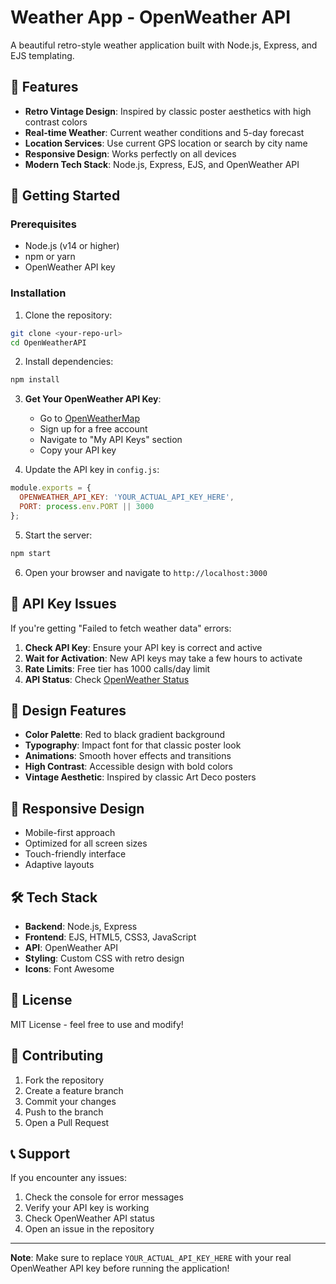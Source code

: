 # Weather App - OpenWeather API

A beautiful retro-style weather application built with Node.js, Express, and EJS templating.

## 🎨 Features

- **Retro Vintage Design**: Inspired by classic poster aesthetics with high contrast colors
- **Real-time Weather**: Current weather conditions and 5-day forecast
- **Location Services**: Use current GPS location or search by city name
- **Responsive Design**: Works perfectly on all devices
- **Modern Tech Stack**: Node.js, Express, EJS, and OpenWeather API

## 🚀 Getting Started

### Prerequisites

- Node.js (v14 or higher)
- npm or yarn
- OpenWeather API key

### Installation

1. Clone the repository:
```bash
git clone <your-repo-url>
cd OpenWeatherAPI
```

2. Install dependencies:
```bash
npm install
```

3. **Get Your OpenWeather API Key**:
   - Go to [OpenWeatherMap](https://openweathermap.org/)
   - Sign up for a free account
   - Navigate to "My API Keys" section
   - Copy your API key

4. Update the API key in `config.js`:
```javascript
module.exports = {
  OPENWEATHER_API_KEY: 'YOUR_ACTUAL_API_KEY_HERE',
  PORT: process.env.PORT || 3000
};
```

5. Start the server:
```bash
npm start
```

6. Open your browser and navigate to `http://localhost:3000`

## 🔧 API Key Issues

If you're getting "Failed to fetch weather data" errors:

1. **Check API Key**: Ensure your API key is correct and active
2. **Wait for Activation**: New API keys may take a few hours to activate
3. **Rate Limits**: Free tier has 1000 calls/day limit
4. **API Status**: Check [OpenWeather Status](https://status.openweathermap.org/)

## 🎨 Design Features

- **Color Palette**: Red to black gradient background
- **Typography**: Impact font for that classic poster look
- **Animations**: Smooth hover effects and transitions
- **High Contrast**: Accessible design with bold colors
- **Vintage Aesthetic**: Inspired by classic Art Deco posters

## 📱 Responsive Design

- Mobile-first approach
- Optimized for all screen sizes
- Touch-friendly interface
- Adaptive layouts

## 🛠️ Tech Stack

- **Backend**: Node.js, Express
- **Frontend**: EJS, HTML5, CSS3, JavaScript
- **API**: OpenWeather API
- **Styling**: Custom CSS with retro design
- **Icons**: Font Awesome

## 📄 License

MIT License - feel free to use and modify!

## 🤝 Contributing

1. Fork the repository
2. Create a feature branch
3. Commit your changes
4. Push to the branch
5. Open a Pull Request

## 📞 Support

If you encounter any issues:
1. Check the console for error messages
2. Verify your API key is working
3. Check OpenWeather API status
4. Open an issue in the repository

---

**Note**: Make sure to replace `YOUR_ACTUAL_API_KEY_HERE` with your real OpenWeather API key before running the application!
